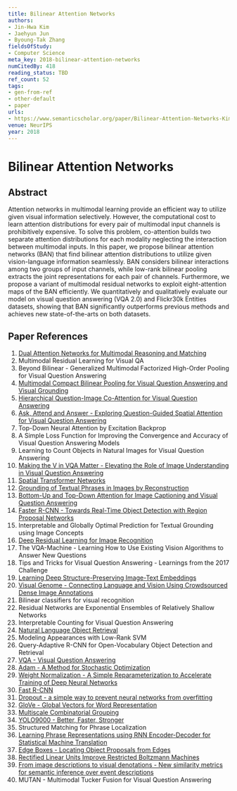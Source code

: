```yaml
---
title: Bilinear Attention Networks
authors:
- Jin-Hwa Kim
- Jaehyun Jun
- Byoung-Tak Zhang
fieldsOfStudy:
- Computer Science
meta_key: 2018-bilinear-attention-networks
numCitedBy: 418
reading_status: TBD
ref_count: 52
tags:
- gen-from-ref
- other-default
- paper
urls:
- https://www.semanticscholar.org/paper/Bilinear-Attention-Networks-Kim-Jun/a5d10341717c0519cf63151b496a6d2ed67aa05f?sort=total-citations
venue: NeurIPS
year: 2018
---
```


# Bilinear Attention Networks

## Abstract

Attention networks in multimodal learning provide an efficient way to utilize given visual information selectively. However, the computational cost to learn attention distributions for every pair of multimodal input channels is prohibitively expensive. To solve this problem, co-attention builds two separate attention distributions for each modality neglecting the interaction between multimodal inputs. In this paper, we propose bilinear attention networks (BAN) that find bilinear attention distributions to utilize given vision-language information seamlessly. BAN considers bilinear interactions among two groups of input channels, while low-rank bilinear pooling extracts the joint representations for each pair of channels. Furthermore, we propose a variant of multimodal residual networks to exploit eight-attention maps of the BAN efficiently. We quantitatively and qualitatively evaluate our model on visual question answering (VQA 2.0) and Flickr30k Entities datasets, showing that BAN significantly outperforms previous methods and achieves new state-of-the-arts on both datasets.

## Paper References

1. [Dual Attention Networks for Multimodal Reasoning and Matching](2017-dual-attention-networks-for-multimodal-reasoning-and-matching)
2. Multimodal Residual Learning for Visual QA
3. Beyond Bilinear - Generalized Multimodal Factorized High-Order Pooling for Visual Question Answering
4. [Multimodal Compact Bilinear Pooling for Visual Question Answering and Visual Grounding](2016-multimodal-compact-bilinear-pooling-for-visual-question-answering-and-visual-grounding)
5. [Hierarchical Question-Image Co-Attention for Visual Question Answering](2016-hierarchical-question-image-co-attention-for-visual-question-answering)
6. [Ask, Attend and Answer - Exploring Question-Guided Spatial Attention for Visual Question Answering](2016-ask-attend-and-answer-exploring-question-guided-spatial-attention-for-visual-question-answering)
7. Top-Down Neural Attention by Excitation Backprop
8. A Simple Loss Function for Improving the Convergence and Accuracy of Visual Question Answering Models
9. Learning to Count Objects in Natural Images for Visual Question Answering
10. [Making the V in VQA Matter - Elevating the Role of Image Understanding in Visual Question Answering](2017-making-the-v-in-vqa-matter-elevating-the-role-of-image-understanding-in-visual-question-answering)
11. [Spatial Transformer Networks](2015-spatial-transformer-networks)
12. [Grounding of Textual Phrases in Images by Reconstruction](2016-grounding-of-textual-phrases-in-images-by-reconstruction)
13. [Bottom-Up and Top-Down Attention for Image Captioning and Visual Question Answering](2018-bottom-up-and-top-down-attention-for-image-captioning-and-visual-question-answering)
14. [Faster R-CNN - Towards Real-Time Object Detection with Region Proposal Networks](2015-faster-r-cnn.md)
15. Interpretable and Globally Optimal Prediction for Textual Grounding using Image Concepts
16. [Deep Residual Learning for Image Recognition](2015-resnet.md)
17. The VQA-Machine - Learning How to Use Existing Vision Algorithms to Answer New Questions
18. Tips and Tricks for Visual Question Answering - Learnings from the 2017 Challenge
19. [Learning Deep Structure-Preserving Image-Text Embeddings](2016-learning-deep-structure-preserving-image-text-embeddings)
20. [Visual Genome - Connecting Language and Vision Using Crowdsourced Dense Image Annotations](2016-visual-genome-connecting-language-and-vision-using-crowdsourced-dense-image-annotations)
21. Bilinear classifiers for visual recognition
22. Residual Networks are Exponential Ensembles of Relatively Shallow Networks
23. Interpretable Counting for Visual Question Answering
24. [Natural Language Object Retrieval](2016-natural-language-object-retrieval)
25. Modeling Appearances with Low-Rank SVM
26. Query-Adaptive R-CNN for Open-Vocabulary Object Detection and Retrieval
27. [VQA - Visual Question Answering](2015-vqa-visual-question-answering)
28. [Adam - A Method for Stochastic Optimization](2015-adam-a-method-for-stochastic-optimization)
29. [Weight Normalization - A Simple Reparameterization to Accelerate Training of Deep Neural Networks](2016-weight-normalization-a-simple-reparameterization-to-accelerate-training-of-deep-neural-networks)
30. [Fast R-CNN](2015-fast-r-cnn)
31. [Dropout - a simple way to prevent neural networks from overfitting](2014-dropout-a-simple-way-to-prevent-neural-networks-from-overfitting)
32. [GloVe - Global Vectors for Word Representation](2014-glove-global-vectors-for-word-representation)
33. [Multiscale Combinatorial Grouping](2014-multiscale-combinatorial-grouping)
34. [YOLO9000 - Better, Faster, Stronger](2017-yolo9000-better-faster-stronger)
35. Structured Matching for Phrase Localization
36. [Learning Phrase Representations using RNN Encoder-Decoder for Statistical Machine Translation](2014-learning-phrase-representations-using-rnn-encoder-decoder-for-statistical-machine-translation)
37. [Edge Boxes - Locating Object Proposals from Edges](2014-edge-boxes-locating-object-proposals-from-edges)
38. [Rectified Linear Units Improve Restricted Boltzmann Machines](2010-rectified-linear-units-improve-restricted-boltzmann-machines)
39. [From image descriptions to visual denotations - New similarity metrics for semantic inference over event descriptions](2014-from-image-descriptions-to-visual-denotations-new-similarity-metrics-for-semantic-inference-over-event-descriptions)
40. MUTAN - Multimodal Tucker Fusion for Visual Question Answering
